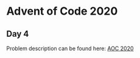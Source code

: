 # Advent of Code 2020

## Day 4

Problem description can be found here: [AOC 2020](https://adventofcode.com/2020/day/4)
